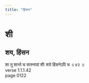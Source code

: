 ```yaml
---
title: "हिंसन"
---
```


# शी
## शय, हिंसन
शा तु शान्ते च सास्नायां शीः शये हिंसनेऽपि च ॥ ४२ ॥<BR>verse 1.1.1.42<BR>page 0122

